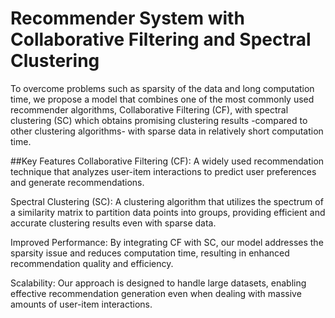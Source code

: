 # Recommender System with Collaborative Filtering and Spectral Clustering

To overcome problems such as sparsity of the data and long computation time, we propose a model that combines one of the most commonly used recommender algorithms, Collaborative Filtering (CF), with spectral clustering (SC) which obtains promising clustering results -compared to other clustering algorithms- with sparse data in relatively short computation time.

##Key Features
Collaborative Filtering (CF): A widely used recommendation technique that analyzes user-item interactions to predict user preferences and generate recommendations.

Spectral Clustering (SC): A clustering algorithm that utilizes the spectrum of a similarity matrix to partition data points into groups, providing efficient and accurate clustering results even with sparse data.

Improved Performance: By integrating CF with SC, our model addresses the sparsity issue and reduces computation time, resulting in enhanced recommendation quality and efficiency.

Scalability: Our approach is designed to handle large datasets, enabling effective recommendation generation even when dealing with massive amounts of user-item interactions.
